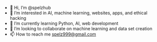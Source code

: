 - 👋 Hi, I’m @spelzhub
- 👀 I’m interested in AI, machine learning, websites, apps, and ethical hacking 
- 🌱 I’m currently learning Python, AI, web development
- 💞️ I’m looking to collaborate on machine learning and data set creation
- 📫 How to reach me spelz999@gmail.com

<!---
spelzhub/spelzhub is a ✨ special ✨ repository because its `README.md` (this file) appears on your GitHub profile.
You can click the Preview link to take a look at your changes.
--->
